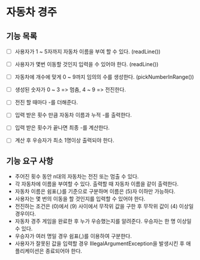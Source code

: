 # 자동차 경주

## 기능 목록
- [ ] 사용자가 1 ~ 5자까지 자동차 이름을 부여 할 수 있다. (readLine())
- [ ] 사용자가 몇번 이동할 것인지 입력을 수 있어야 한다. (readLine())
- [ ] 자동차에 개수에 맞게 0 ~ 9까지 임의의 수를 생성한다. (pickNumberInRange())
- [ ] 생성된 숫자가 0 ~ 3 => 멈춤, 4 ~ 9 => 전진한다.
- [ ] 전진 할 때마다 -를 더해준다.
- [ ] 입력 받은 횟수 만큼 자동차 이름과 누적 -를 출력한다.
- [ ] 입력 받은 횟수가 끝나면 최종 -를 계산한다.
- [ ] 계산 후 우승자가 최소 1명이상 출력되야 한다.





## 기능 요구 사항

- 주어진 횟수 동안 n대의 자동차는 전진 또는 멈출 수 있다.
- 각 자동차에 이름을 부여할 수 있다. 출력할 때 자동차 이름을 같이 출력한다.
- 자동차 이름은 쉼표(,)를 기준으로 구분하며 이름은 (5)자 이하만 가능하다.
- 사용자는 몇 번의 이동을 할 것인지를 입력할 수 있어야 한다.
- 전진하는 조건은 (0)에서 (9) 사이에서 무작위 값을 구한 후 무작위 값이 (4) 이상일 경우이다.
- 자동차 경주 게임을 완료한 후 누가 우승했는지를 알려준다. 우승자는 한 명 이상일 수 있다.
- 우승자가 여러 명일 경우 쉼표(,)를 이용하여 구분한다.
- 사용자가 잘못된 값을 입력할 경우 IllegalArgumentException을 발생시킨 후 애플리케이션은 종료되어야 한다.